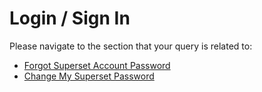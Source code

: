 # Login / Sign In

Please navigate to the section that your query is related to:

* [Forgot Superset Account Password](forgot-superset-account-password.md)
* [Change My Superset Password](../account-issues/change-my-superset-password.md)

